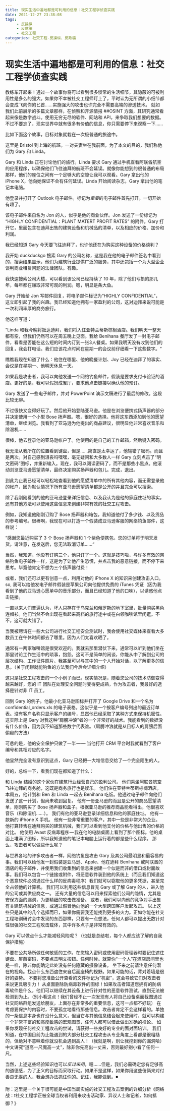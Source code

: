```yaml
---
title: 现实生活中遍地都是可利用的信息：社交工程学侦查实践
date: 2021-12-27 23:38:08
tags:
     - 反操纵
     - 反欺骗
     - 社交工程
categories: 社交工程-反操纵、反欺骗
---
```

# 现实生活中遍地都是可利用的信息：社交工程学侦查实践 #

教练车开起来！通过一个故事你将可以看到很多惯常的生活细节，其隐蔽的可被利用性是多么的强大。如果你不幸被社交工程师盯上了，平时认为无所谓的小细节都会变成飞向你的匕首……实施强大的攻击也许完全不需要高端的渗透技术。
就如我们此前展示的多篇文章那样，在侦察和开源情报 ##OSINT 方面，其研究通常看起来像是数字战斗。使用无穷无尽的软件、网站和 API，来争取我们想要的数据。不过不要忘了，现实世界中就有很多有价值的信息，你只需要停下来观察一下……

比如下面这个故事，目标对象就栽在一次极普通的旅途中。

这里是 Bristol 到上海的航班。一对夫妻坐在我前面，为了本文的目的，我们称他们为 Gary 和 Linda。

Gary 和 Linda 正在讨论他们的旅行。Linda 要求 Gary 通过手机查看阿联酋航空的应用程序，以确保他们飞往迪拜的航班不会延误。就像你能想到的很普通的布局那样，他们的座位之间有一个足够大的空隙让我可以观看。Gary 拿出他的 iPhone X，他向她保证不会有任何延误。Linda 开始阅读杂志，Gary 拿出他的笔记本电脑。

他登录并打开了 Outlook 电子邮件。标记为*重要*的电子邮件首先打开。一切开始有趣了。

该电子邮件来自名为 Jon 的人，似乎是他的商业伙伴。Jon 发送了一份标记为 “HIGHLY CONFIDENTIAL：PLANT MATERT PROFIT RATES” 的附件。Gary 打开它，里面包含在迪拜出售的建筑设备和机械品的清单，以及相应的价格、加价和利润。

我已经知道 Gary 今天要飞往迪拜了，也许他还在为购买这种设备的价格谈判？

我开始 duckduckgo 搜索 Gary 的公司名称，这是我在他的电子邮件签名中看到的，搜索结果显示，他们为建筑行业提供广泛的服务，其中还包括一个为大型企业谈判商业租赁问题的法律团队。有趣。

我快速搜索公司大楼，可以看到该公司已经持续了 10 年，除了他们亏损的那几年，每年都在赚取非常可观的利润。嗯，明显是条大鱼。

Gary 开始给 Jon 写邮件回复，将电子邮件标记为“HIGHLY CONFIDENTIAL”，这立即引起了我的兴趣。我已经知道他拥有一家盈利的公司，这对迪拜来说可能是一次利润丰厚的商务旅行。

他这样写道：

“Linda 和我今晚将抵达迪拜，我们将入住亚特兰蒂斯棕榈酒店。我们明天一整天都有空，但我们仍然可以在周五晚上见面。我给 Benihana 餐厅发了一封电子邮件，看看是否能在这么短的时间内订到一张3人餐桌。如果我明天没有收到他们的回复，我会打电话。我们应该花点时间在星期一的会议前仔细看一下这些数字。“

瞧瞧我现在知道了什么：他住在哪里、他的晚餐计划、Joy 已经在迪拜了的事实、会议是在星期一、他明天休息一天。

如果我是攻击者，我可以向他发送一个网络钓鱼邮件，假装是要求支付卡验证的酒店。更好的是，我可以假扮成餐厅，要求他点击链接以确认他的预订。

Gary 发送了一些电子邮件，并对 PowerPoint 演示文稿进行了最后的修改。这段比较无聊。

不过很快又变得好玩了。然后他开始登陆亚马逊。他是在浏览便携式扬声器的部分并决定使用一个小型 Bose 扬声器。嗯，很好的选择。他将这东西添加到他的愿望清单，继续浏览。我看到了亚马逊为他提出的商品建议，很明显他非常喜欢音乐和除湿机……

很棒，他去登录他的亚马逊帐户了。他使用的是自己的工作邮箱，然后键入密码。

我无法从我所在的位置看到键盘，但是……简直是太幸运了，他输错了密码。而且是两次。对自己感到沮丧吗嘿嘿，毫无疑问和大多数人一样 Gary 立刻点击了“明文密码”图标，并重新输入。现在，我可以阅读密码了，而不是那些小黑点。他滚动浏览亚马逊愿望清单，最终决定购买扬声器和包儿。完成，退出。

到此为止我已经可以轻松地查看到他的愿望清单中的所有其他内容，而无需登录他的帐户，因为默认情况下所有亚马逊愿望清单都是公开的并且完全可以搜索。

除了我刚刚看到的他的亚马逊登录详细信息、以及我认为是他的家庭住址的事实，还有其他方法可以使用这些信息来创建非常有效的社交工程攻击。

例如，我知道他刚刚订购了 Bose 扬声器和箱包，我知道他付了多少钱、以及货品的参考编号。很棒啊，我现在可以打造一个假装成亚马逊客服的网络钓鱼邮件，这样说：

“感谢您最近购买了 3 个 Bose 扬声器和 1 个紫色便携包。您的订单将于明天发货。请注意，在发送后，您无法取消订单……“

当然，我知道，他没有订购三个，他只订了一个。这就是技巧啦，与许多有效的网络钓鱼电子邮件一样，这是为了让他产生恐慌，并点击我的恶意链接，而不停下来思考。毕竟他肯定不想为三个扬声器付费！

或者，我们还可以更有创意一点，利用对他的 iPhone X 的知识来创建攻击入口。so, 我可以给他发电子邮件假装是苹果公司向他提供免费的 iTunes 凭证（因为我看到了他的亚马逊心愿单中的音乐部分，而且已经知道了他的口味），以诱惑他点击链接。

一直以来人们普遍认为，坏人只存在于乌克兰和俄罗斯的地下室里，批量购买黑色连帽衫。他们当然不会出现在看起来高档的旅行途中或在白领咖啡馆里闲逛。不不，这可就大错了。

当我被聘请在一些大公司进行社交工程安全测试时，我会使用社交媒体来查看大多数员工在午休时间都去了哪里。因为人们太喜欢晒了。

通常有一两家咖啡馆是很受欢迎的。我就去那里潜伏下来，通常可以听到他们坐在那里讨论工作生活中的琐事，抱怨。这可不是简单的闲谈，你能从中了解到公司的层次结构、工作证件照片、我甚至可以与其中的一个人开始对话，以了解更多的信息。（关于闲聊就能钓鱼的方法我们今后会详细介绍）

这只是社交工程攻击的一个小例子而已。现实情况是，随着您公司的技术防御变得越来越好，您的 IT 团队在处理安全问题时变得更成熟，作为攻击者，我最好的选择是针对非 IT 员工。

回到 Gary 的例子。他最小化亚马逊图标并打开了 Goog​​le Drive 和一个名为 confidential_orders.xls 的电子表格。这似乎是一个按客户编号列出的最近订单表。没有客户名称只显示客户的编号，显然他已经采取了某种方式来保持机密性。这实际上是 Gary 对我这种“肩膀冲浪”者的一个非常好的战术。我能看到的数据没有什么价值，因为我不知道那些数字代表谁。（肩膀冲浪就是从目标人的肩膀后面偷窥的方法）

可悲的是，他的安全保护只做了一半 — — 当他打开 CRM 平台时我就看到了客户编号和其相对应的名字。

他显然完全没有意识到这点，Gary 已经把一大堆信息交给了一个完全陌生的人。

好的，总结一下，看我们现在都知道了什么：

和 Linda 结婚的这个家伙在建筑行业经营自己的盈利公司。
他们乘坐阿联酋航空飞往迪拜的商务舱，这既是商务旅行也是娱乐。
他们住在亚特兰蒂斯棕榈酒店。
本周五，他计划和 Ben 和 Linda 一起去 Benihana 吃饭。他通过电子邮件向他们发送了这一计划，但尚未收到回复。
他有一份亚马逊的而且是公开的商品愿望清单，刚刚购买了 Bose 扬声器和盒子。根据亚马逊的推荐商品能看得出，他很喜欢音乐（和除湿机……）。
我们有他的亚马逊登录详细信息和他的家庭住址。
他有一款新的 iPhone X 手机。
他有一些非常重要的客户，其中一些是非常大的企业。他打算转售在迪拜购买的建筑机械，我们可以看到他支付的价格与他出售的价格的对比。
他使用 Avast 反病毒程序 — 我在他的电脑桌面上看到了那个图标。他的桌面上堆满了图标，所以我知道他的笔记本电脑上运行着的都是些什么程序。
那么，攻击者可以做些什么呢？

与世界各地的许多攻击者一样，网络钓鱼是攻击 Gary 及其公司最明显和最容易的事。我们可以给他发一封假装是亚马逊、Apple、他在迪拜 Benihana 或阿联酋的酒店的电子邮件，并使用我们收集到的信息来创建一个似是而非的借口或封面故事。我们可以包含一个链接或附件，将恶意软件装到他的系统上（而且我们知道这个恶意软件必须通过什么样的反病毒程序）我们就可以窃取他的更多凭据，甚至完全占领他的计算机。
我们可以利用这些信息冒充 Gary 或了解 Gary 的人，进入他的公司或其供应商之一。
还有大量的信息可以用来探索他们公司的隐情，尤其是安保方面的漏洞，为更精细的攻击做准备。
或者，我们可以向他的竞争对手出售有关建筑机械的信息，或通过假冒他向他的一个大型跨国客户发起攻击。
以上这些只是其中的几个选择而已，如果你需要我还能找到更多的火力。正如你能在社交工程培训研讨会中发现的东西那样，只要有一点想法，任何人都可以提出无数针对性很强的社交工程攻击载体，其中许多点子是非常有效的。

Gary 可以做点什么才能减轻风险呢？（也就是总结啦，每个人都应该了解的自我保护措施）

不要在公共场所做任何敏感的工作。在您输入密码或使用密码管理器时要记住遮住键盘、屏蔽密码，不要点击明文按钮。任何时候。就算你“一个人”在酒店房间里也是一样，除非你能确定此处没有任何隐藏的摄像设备。
坐下来之前请注意任何潜在的视角。找点什么东西遮住来自后面座椅的视野。如果可能的话，背对着墙是很好的姿势。
不要将您准备公开查看的文件标记为“机密”，这会导致它们对攻击者来说更具吸引力！
从桌面删除防病毒软件的图标！如果攻击者知道您拥有的防病毒软件是什么，他们可以继续在其设备上进行针对性的恶意软件测试，直到无法被检测到为止。（别小看这点！我们曾经不止一次发现有人将自己设备桌面截图通过社交网络群组发送给朋友，上面存在非常多的重要信息，这可一点都不好玩）
在考虑要保护的内容时，不要孤立地看待那些信息。攻击者肯定不会这样看的。单独的一条信息本身也许没什么意义，但当它与其他信息结合起来使用时，就可以构建一个非常丰富的和高度敏感的宏观图景，任何人都可以借此做出准确的推论。
如果你发现任何社交工程攻击的尝试，请获得一些良好的专业的面对面培训。
我们知道，在中国目前为止能遇到的大部分社交工程攻击从专业角度上看都是很粗糙的，但绝对不意味着你就没机会遇到高人！（我就是啊，别让我挖到你的漏洞哈）中文讲究“道高一尺魔高一丈”，除非你先高出一丈来，否则最好别小看了任何一尺。

当然，上述这些经验知识也可以*反过来用*，嗯……但是，我们必需确定您有足够高的道德感，为了正义的目标而采取行动。如果不是这样，如果你用这些伎俩来对付善良无辜的人，我会想办法抓住你的。记住，我能做到。◾️

附：这里是一个关于很可能是中国当局实施的社交工程攻击案例的详细分析《网络战：❗️社交工程学正被全球当权者利用来攻击活动家、异议人士和记者，如何抵御？》
